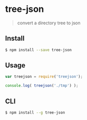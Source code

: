 # tree-json
> convert a directory tree to json

## Install

```bash
$ npm install --save tree-json
```

## Usage

```js
var treejson = require('treejson');

console.log( treejson('./tmp') );
```

## CLI

```bash
$ npm install --g tree-json
```
